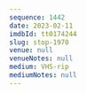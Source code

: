 ```yaml
---
sequence: 1442
date: 2023-02-11
imdbId: tt0174244
slug: stop-1970
venue: null
venueNotes: null
medium: VHS-rip
mediumNotes: null
---
```

